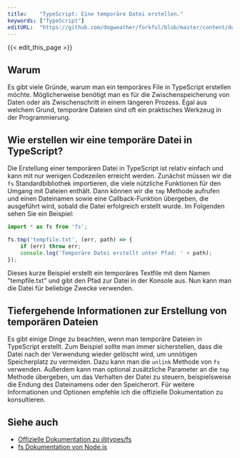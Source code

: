 ```yaml
---
title:    "TypeScript: Eine temporäre Datei erstellen."
keywords: ["TypeScript"]
editURL:  "https://github.com/dogweather/forkful/blob/master/content/de/typescript/creating-a-temporary-file.md"
---
```


{{< edit_this_page >}}

## Warum
Es gibt viele Gründe, warum man ein temporäres File in TypeScript erstellen möchte. Möglicherweise benötigt man es für die Zwischenspeicherung von Daten oder als Zwischenschritt in einem längeren Prozess. Egal aus welchem Grund, temporäre Dateien sind oft ein praktisches Werkzeug in der Programmierung.

## Wie erstellen wir eine temporäre Datei in TypeScript?
Die Erstellung einer temporären Datei in TypeScript ist relativ einfach und kann mit nur wenigen Codezeilen erreicht werden. Zunächst müssen wir die `fs` Standardbibliothek importieren, die viele nützliche Funktionen für den Umgang mit Dateien enthält. Dann können wir die `tmp` Methode aufrufen und einen Dateinamen sowie eine Callback-Funktion übergeben, die ausgeführt wird, sobald die Datei erfolgreich erstellt wurde. Im Folgenden sehen Sie ein Beispiel:

```TypeScript
import * as fs from 'fs';

fs.tmp('tempfile.txt', (err, path) => {
    if (err) throw err;
    console.log('Temporäre Datei erstellt unter Pfad: ' + path);
});
```

Dieses kurze Beispiel erstellt ein temporäres Textfile mit dem Namen "tempfile.txt" und gibt den Pfad zur Datei in der Konsole aus. Nun kann man die Datei für beliebige Zwecke verwenden.

## Tiefergehende Informationen zur Erstellung von temporären Dateien
Es gibt einige Dinge zu beachten, wenn man temporäre Dateien in TypeScript erstellt. Zum Beispiel sollte man immer sicherstellen, dass die Datei nach der Verwendung wieder gelöscht wird, um unnötigen Speicherplatz zu vermeiden. Dazu kann man die `unlink` Methode von `fs` verwenden. Außerdem kann man optional zusätzliche Parameter an die `tmp` Methode übergeben, um das Verhalten der Datei zu steuern, beispielsweise die Endung des Dateinamens oder den Speicherort. Für weitere Informationen und Optionen empfehle ich die offizielle Dokumentation zu konsultieren.

## Siehe auch
- [Offizielle Dokumentation zu @types/fs](https://www.npmjs.com/package/@types/fs)
- [fs Dokumentation von Node.js](https://nodejs.org/api/fs.html)